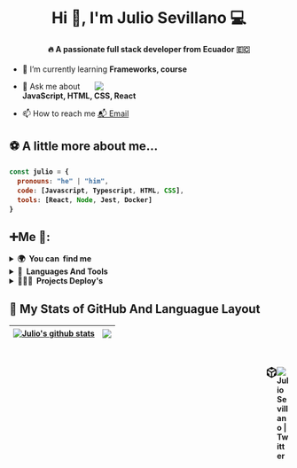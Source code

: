 <h1 align="center">Hi 👋, I'm Julio Sevillano 💻</h1><h4 align="center">🔥 A passionate full stack developer from Ecuador 🇪🇨</h4>


- 🌱 I’m currently learning **Frameworks, course**
<img align='right' src="https://media.giphy.com/media/Kfl09udXYhbjajJwEt/giphy.gif" width="350">

- 💬 Ask me about **JavaScript, HTML, CSS, React**

- 📫 How to reach me   [📬 Email](https://mail.google.com/mail/u/0/?pli=1#inbox)


<h2><b> ⚽ A little more about me...<br></h2>

```js
const julio = {
  pronouns: "he" | "him",
  code: [Javascript, Typescript, HTML, CSS],
  tools: [React, Node, Jest, Docker]
}
```
## ➕Me 🫠:
<details>
<summary><b>🌍&nbsp;&nbsp;You can &nbsp;find me</b></summary>
  <br/>
<p align="left">
<a href="https://twitter.com/@luffydmonkeypro" target="blank"><img align="center" src="https://raw.githubusercontent.com/rahuldkjain/github-profile-readme-generator/master/src/images/icons/Social/twitter.svg" alt="@luffydmonkeypro" height="30" width="40" /></a>
<a href="https://linkedin.com/in/julio-sevillano" target="blank"><img align="center" src="https://raw.githubusercontent.com/rahuldkjain/github-profile-readme-generator/master/src/images/icons/Social/linked-in-alt.svg" alt="julio-sevillano" height="30" width="40" /></a>
<a href="https://stackoverflow.com/users/19524087" target="blank"><img align="center" src="https://raw.githubusercontent.com/rahuldkjain/github-profile-readme-generator/master/src/images/icons/Social/stack-overflow.svg" alt="19524087" height="30" width="40" /></a>
<a href="https://www.youtube.com/c/acir developer" target="blank"><img align="center" src="https://raw.githubusercontent.com/rahuldkjain/github-profile-readme-generator/master/src/images/icons/Social/youtube.svg" alt="acir developer" height="30" width="40" /></a>
<a href="https://www.hackerrank.com/@acirdeveloper" target="blank"><img align="center" src="https://raw.githubusercontent.com/rahuldkjain/github-profile-readme-generator/master/src/images/icons/Social/hackerrank.svg" alt="@acirdeveloper" height="30" width="40" /></a>
</p>
</details>

<details>
<summary><b>🧰&nbsp;&nbsp;Languages&nbsp;And Tools</b></summary>
<h3>Languages<h3/>
<code><img height="30" alt="html5" 
src="https://raw.githubusercontent.com/devicons/devicon/master/icons/html5/html5-original-wordmark.svg"></code>
<code><img height="30" alt="css3" 
src="https://raw.githubusercontent.com/devicons/devicon/master/icons/css3/css3-original-wordmark.svg"></code>
<code><img height="30" alt="javascript" src="https://raw.githubusercontent.com/github/explore/80688e429a7d4ef2fca1e82350fe8e3517d3494d/topics/javascript/javascript.png"></code>
<code><img height="30" alt="typescript" src="https://raw.githubusercontent.com/github/explore/80688e429a7d4ef2fca1e82350fe8e3517d3494d/topics/typescript/typescript.png"></code>
<code><img height="30" alt="react" src="https://raw.githubusercontent.com/github/explore/80688e429a7d4ef2fca1e82350fe8e3517d3494d/topics/react/react.png"></code>
<code><img height="30" alt="graphql" src="https://raw.githubusercontent.com/github/explore/5c058a388828bb5fde0bcafd4bc867b5bb3f26f3/topics/graphql/graphql.png"></code>
<code><img height="30" alt="nodejs" src="https://raw.githubusercontent.com/github/explore/80688e429a7d4ef2fca1e82350fe8e3517d3494d/topics/nodejs/nodejs.png"></code>
<code><img height="40" alt="mongodb" 
src="https://raw.githubusercontent.com/devicons/devicon/master/icons/mongodb/mongodb-original-wordmark.svg"></code> 
<code><img height="30" alt="mysql" 
src="https://raw.githubusercontent.com/devicons/devicon/master/icons/mysql/mysql-original-wordmark.svg"></code> 
<code><img height="30" alt="postgresql"
src="https://raw.githubusercontent.com/devicons/devicon/master/icons/postgresql/postgresql-original-wordmark.svg"></code>  
<hr/> 
<h3>Tools<h3/>
<code><img height="30" alt="firebase" 
src="https://www.vectorlogo.zone/logos/firebase/firebase-icon.svg"></code>
<code><img height="30" alt="git" 
src="https://www.vectorlogo.zone/logos/git-scm/git-scm-icon.svg"></code>
<code><img height="30" alt="heroku" 
src="https://www.vectorlogo.zone/logos/heroku/heroku-icon.svg"></code> 
<code><img height="30" alt="linux" 
src="https://raw.githubusercontent.com/devicons/devicon/master/icons/linux/linux-original.svg"></code>
</details>
<details>
<summary><b>🧑🏿‍⚕️&nbsp;&nbsp;Projects Deploy's</b></summary>
  <br/>
  
- [🗂 Card](https://my-first-project-card.netlify.app/)
</details>

## 💯 My Stats of GitHub And Languague Layout
| <a href="https://github.com/AcirDeveloper"><img align="center" src="https://github-readme-stats.vercel.app/api?username=AcirDeveloper&show_icons=true&include_all_commits=true&theme=buefy&hide_border=true" alt="Julio's github stats" /></a> | <a href="https://github.com/AcirDeveloper"><img align="center" src="https://github-readme-stats.vercel.app/api/top-langs/?username=AcirDeveloper&layout=compact&theme=buefy&hide_border=true" /></a> |
| ------------- | ------------- |
<!--
<details>
  <summary><b>😎&nbsp;&nbsp;About&nbsp;Me</b></summary>
  <br/>

I am a Full Stack Developer Junior.

### comming soon
### comming soon
### Awards and Achievements
</details>
-->
<!--
#### Top Repositories


<a href="https://github.com/AcirDeveloper">
  <img align="center" src="https://github-readme-stats.vercel.app/api/pin/?username=AcirDeveloper&repo=github-readme-stats&theme=buefy" />
</a>
<a href="https://github.com/AcirDeveloper">
  <img align="center" src="https://github-readme-stats.vercel.app/api/pin/?username=AcirDeveloper&repo=anuraghazra.github.io&theme=buefy" />
</a>
-->
<br />
<br />

<a href="https://twitter.com/acirdeveloper">
  <img align="right" alt="Julio Sevillano | Twitter" width="21px" src="https://raw.githubusercontent.com/anuraghazra/anuraghazra/master/assets/twitter.svg" />
</a>
<a href="#">
  <img align="right" alt="Julio Sevillano | CodeSandbox" width="20px" src="https://raw.githubusercontent.com/anuraghazra/anuraghazra/master/assets/codesandbox.svg" />
</a>
<!--
**AcirDeveloper/acirdeveloper** is a ✨ _special_ ✨ repository because its `README.md` (this file) appears on your GitHub profile.

Here are some ideas to get you started:

- 🔭 I’m currently working on ...
- 🌱 I’m currently learning ...
- 👯 I’m looking to collaborate on ...
- 🤔 I’m looking for help with ...
- 💬 Ask me about ...
- 📫 How to reach me: ...
- 😄 Pronouns: ...
- ⚡ Fun fact: ...
-->

